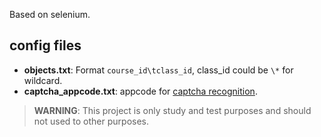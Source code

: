 Based on selenium.

## config files

* **objects.txt**: Format `course_id\tclass_id`, class\_id could be `\*` for wildcard.
* **captcha_appcode.txt**: appcode for [captcha recognition](https://market.aliyun.com/products/57124001/cmapi00035185.html).

> **WARNING**: This project is only study and test purposes and should not used to other purposes.
